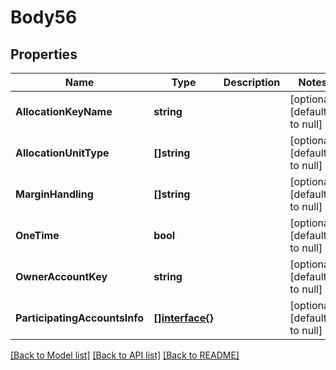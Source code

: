 # Body56

## Properties
Name | Type | Description | Notes
------------ | ------------- | ------------- | -------------
**AllocationKeyName** | **string** |  | [optional] [default to null]
**AllocationUnitType** | **[]string** |  | [optional] [default to null]
**MarginHandling** | **[]string** |  | [optional] [default to null]
**OneTime** | **bool** |  | [optional] [default to null]
**OwnerAccountKey** | **string** |  | [optional] [default to null]
**ParticipatingAccountsInfo** | [**[]interface{}**](interface{}.md) |  | [optional] [default to null]

[[Back to Model list]](../README.md#documentation-for-models) [[Back to API list]](../README.md#documentation-for-api-endpoints) [[Back to README]](../README.md)

